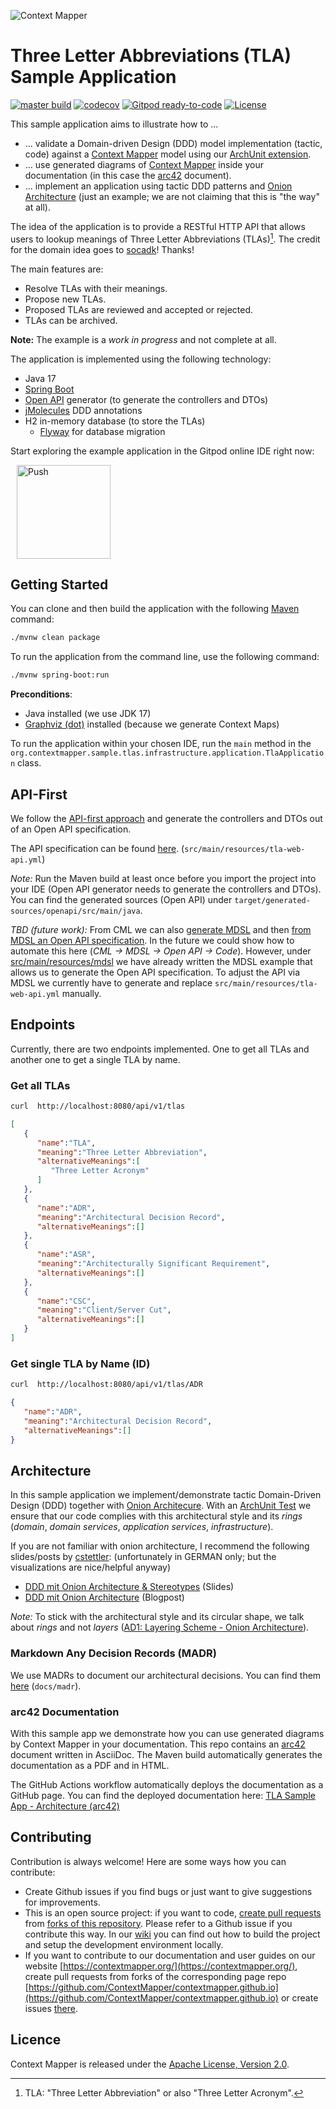 ![Context Mapper](https://raw.githubusercontent.com/wiki/ContextMapper/context-mapper-dsl/logo/cm-logo-github-small.png)
# Three Letter Abbreviations (TLA) Sample Application
[![master build](https://github.com/ContextMapper/ddd-cm-tla-sample-application/actions/workflows/master.yml/badge.svg)](https://github.com/ContextMapper/ddd-cm-tla-sample-application/actions/workflows/master.yml) [![codecov](https://codecov.io/gh/ContextMapper/ddd-cm-tla-sample-application/branch/master/graph/badge.svg?token=XitqhblwcF)](https://codecov.io/gh/ContextMapper/ddd-cm-tla-sample-application) [![Gitpod ready-to-code](https://img.shields.io/badge/Gitpod-ready--to--code-blue?logo=gitpod)](https://gitpod.io/#https://github.com/ContextMapper/ddd-cm-tla-sample-application) [![License](https://img.shields.io/badge/License-Apache%202.0-blue.svg)](https://opensource.org/licenses/Apache-2.0)

This sample application aims to illustrate how to ...

 * ... validate a Domain-driven Design (DDD) model implementation (tactic, code) against a
   [Context Mapper](https://contextmapper.org/) model using our 
   [ArchUnit extension](https://github.com/ContextMapper/context-mapper-archunit-extension).
 * ... use generated diagrams of [Context Mapper](https://contextmapper.org/) inside your documentation 
   (in this case the [arc42](https://www.arc42.de/) document).
 * ... implement an application using tactic DDD patterns and
   [Onion Architecture](https://herbertograca.com/2017/09/21/onion-architecture/) (just an example; we are not claiming 
   that this is "the way" at all).

The idea of the application is to provide a RESTful HTTP API that allows users to lookup meanings of Three Letter
Abbreviations (TLAs)[^1]. The credit for the domain idea goes to [socadk](https://github.com/socadk)! Thanks!

[^1]: TLA: "Three Letter Abbreviation" or also "Three Letter Acronym".

The main features are:

 * Resolve TLAs with their meanings.
 * Propose new TLAs.
 * Proposed TLAs are reviewed and accepted or rejected.
 * TLAs can be archived.

**Note:** The example is a _work in progress_ and not complete at all.

The application is implemented using the following technology:

 * Java 17
 * [Spring Boot](https://spring.io/projects/spring-boot)
 * [Open API](https://www.openapis.org/) generator (to generate the controllers and DTOs)
 * [jMolecules](https://github.com/xmolecules/jmolecules) DDD annotations
 * H2 in-memory database (to store the TLAs)
   * [Flyway](https://flywaydb.org/) for database migration

Start exploring the example application in the Gitpod online IDE right now:

<a href="https://gitpod.io/#https://github.com/ContextMapper/ddd-cm-tla-sample-application" style="padding: 10px;">
    <img src="https://gitpod.io/button/open-in-gitpod.svg" width="150" alt="Push" align="center">
</a>

## Getting Started
You can clone and then build the application with the following [Maven](https://maven.apache.org/) command:

```bash
./mvnw clean package
```

To run the application from the command line, use the following command:

```bash
./mvnw spring-boot:run
```

**Preconditions**:
 * Java installed (we use JDK 17)
 * [Graphviz (dot)](https://graphviz.org/) installed (because we generate Context Maps)

To run the application within your chosen IDE, run the `main` method in the 
`org.contextmapper.sample.tlas.infrastructure.application.TlaApplication` class.

## API-First
We follow the [API-first approach](https://swagger.io/resources/articles/adopting-an-api-first-approach/) and generate
the controllers and DTOs out of an Open API specification.

The API specification can be found [here](https://github.com/ContextMapper/ddd-cm-tla-sample-application/blob/master/src/main/resources/tla-web-api.yml).
(`src/main/resources/tla-web-api.yml`)

_Note:_ Run the Maven build at least once before you import the project into your IDE (Open API generator needs to
generate the controllers and DTOs). You can find the generated sources (Open API) under `target/generated-sources/openapi/src/main/java`.

_TBD (future work):_ From CML we can also [generate MDSL](https://contextmapper.org/docs/mdsl/) and then [from MDSL an 
Open API specification](https://microservice-api-patterns.github.io/MDSL-Specification/generators/open-api). In the future
we could show how to automate this here (_CML -> MDSL -> Open API -> Code_). However, under 
[src/main/resources/mdsl](https://github.com/ContextMapper/ddd-cm-tla-sample-application/blob/master/src/main/resources/mdsl)
we have already written the MDSL example that allows us to generate the Open API specification. To adjust the API via
MDSL we currently have to generate and replace `src/main/resources/tla-web-api.yml` manually.

## Endpoints
Currently, there are two endpoints implemented. One to get all TLAs and another one to get a single TLA by name.

### Get all TLAs
```bash
curl  http://localhost:8080/api/v1/tlas
```

```json
[
   {
      "name":"TLA",
      "meaning":"Three Letter Abbreviation",
      "alternativeMeanings":[
         "Three Letter Acronym"
      ]
   },
   {
      "name":"ADR",
      "meaning":"Architectural Decision Record",
      "alternativeMeanings":[]
   },
   {
      "name":"ASR",
      "meaning":"Architecturally Significant Requirement",
      "alternativeMeanings":[]
   },
   {
      "name":"CSC",
      "meaning":"Client/Server Cut",
      "alternativeMeanings":[]
   }
]
```

### Get single TLA by Name (ID)
```bash
curl  http://localhost:8080/api/v1/tlas/ADR
```

```json
{
   "name":"ADR",
   "meaning":"Architectural Decision Record",
   "alternativeMeanings":[]
}
```

## Architecture
In this sample application we implement/demonstrate tactic Domain-Driven Design (DDD) together with 
[Onion Architecure](https://herbertograca.com/2017/09/21/onion-architecture/). With an 
[ArchUnit Test](https://github.com/ContextMapper/ddd-cm-tla-sample-application/blob/master/src/test/java/org/contextmapper/sample/tlas/OnionArchitectureTest.java) 
we ensure that our code complies with this architectural style and its _rings_ (_domain_, _domain services_, 
_application services_, _infrastructure_).

If you are not familiar with onion architecture, I recommend the following slides/posts by [cstettler](https://github.com/cstettler):
(unfortunately in GERMAN only; but the visualizations are nice/helpful anyway)

 * [DDD mit Onion Architecture & Stereotypes](https://www.jug.ch/events/slides/190313_OnionArchitecturesAndStereotypes.pdf) 
   (Slides)
 * [DDD mit Onion Architecture](https://www.innoq.com/de/blog/ddd-mit-onion-architecture-umsetzen/) (Blogpost)

_Note:_ To stick with the architectural style and its circular shape, we talk about _rings_ and not _layers_ 
([AD1: Layering Scheme - Onion Architecture](https://github.com/ContextMapper/ddd-cm-tla-sample-application/blob/master/docs/madr/0001-onion-architecture.md)).

### Markdown Any Decision Records (MADR)
We use MADRs to document our architectural decisions. You can find them 
[here](https://github.com/ContextMapper/ddd-cm-tla-sample-application/tree/master/docs/madr) (`docs/madr`).

### arc42 Documentation
With this sample app we demonstrate how you can use generated diagrams by Context Mapper in your documentation. This
repo contains an [arc42](https://www.arc42.de/) document written in AsciiDoc. The Maven build automatically generates 
the documentation as a PDF and in HTML.

The GitHub Actions workflow automatically deploys the documentation as a GitHub page. You can find the deployed 
documentation here: [TLA Sample App - Architecture (arc42)](https://contextmapper.org/ddd-cm-tla-sample-application/architecture)

## Contributing
Contribution is always welcome! Here are some ways how you can contribute:
* Create Github issues if you find bugs or just want to give suggestions for improvements.
* This is an open source project: if you want to code, 
  [create pull requests](https://help.github.com/articles/creating-a-pull-request/) from 
  [forks of this repository](https://help.github.com/articles/fork-a-repo/). Please refer to a Github issue if you 
  contribute this way. In our [wiki](https://github.com/ContextMapper/context-mapper-dsl/wiki/IDE-Setup) you can find 
  out how to build the project and setup the development environment locally.
* If you want to contribute to our documentation and user guides on our website 
  [https://contextmapper.org/](https://contextmapper.org/), create pull requests from forks of the corresponding page 
  repo [https://github.com/ContextMapper/contextmapper.github.io](https://github.com/ContextMapper/contextmapper.github.io) 
  or create issues [there](https://github.com/ContextMapper/contextmapper.github.io/issues).

## Licence
Context Mapper is released under the [Apache License, Version 2.0](http://www.apache.org/licenses/LICENSE-2.0).
